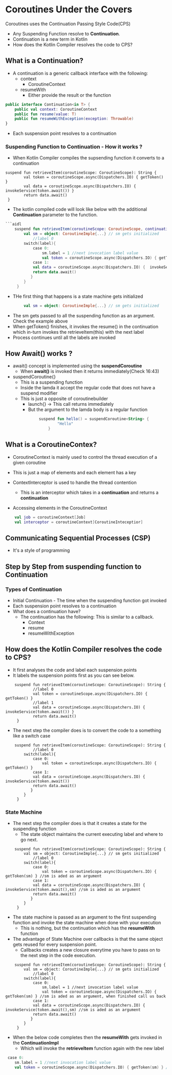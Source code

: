 # Coroutines Under the Covers

Coroutines uses the Continuation Passing Style Code(CPS)

-   Any Suspending Function resolve to **Continuation**. 
-   Continuation is a new term in Kotlin
-   How does the Kotlin Compiler resolves the code to CPS?    

## What is a Continuation?

-   A continuation is a generic callback interface with the following:
    -   context
        -   CoroutineContext
    -   resumeWith
        -   Either provide the result or the function

```kotlin
public interface Continuation<in T> {
    public val context: CoroutineContext
    public fun resume(value: T)
    public fun resumeWithException(exception: Throwable)
}
```
-   Each suspension point resolves to a continuation

### Suspending Function to Continuation - How it works ?

- When Kotlin Compiler compiles the supsending function it converts to a continuation
 
```aidl
suspend fun retrieveItem(coroutineScope: CoroutineScope): String {
        val token = coroutineScope.async(Dispatchers.IO) { getToken() }
        val data = coroutineScope.async(Dispatchers.IO) {  invokeService(token.await()) }
        return data.await()
 }
```

- The kotlin compiled code will look like below with the additional **Continuation** parameter to the function.

```kotlin
```aidl
    suspend fun retrieveItem(coroutineScope: CoroutineScope, continuation: Continuation<String>): String {
        val sm = object: CoroutineImple{...} // sm gets initialized
            //label 0
        switch(label){
            case 0:
                sm.label = 1 //next invocation label value
                val token = coroutineScope.async(Dispatchers.IO) { getToken(sm) } //sm is aded as an argument, when finished call us back
            case 1:
            val data = coroutineScope.async(Dispatchers.IO) {  invokeService(token.await(),sm) //sm is aded as an argument
            return data.await()
           }
        }
     }
```  

-   THe first thing that happens is a state machine gets initialized

```kotlin
        val sm = object: CoroutineImple{...} // sm gets initialized
```
-   The sm gets passed to all the suspending function as an argument. Check the example above
-   When getToken() finishes, it invokes the resume() in the continuation which in-turn invokes the retrieveItem(this) with the next label
-   Process continues until all the labels are invoked

## How Await() works ?

- await() concept is implemented using the **suspendCoroutine**
    -   When **await()** is invoked then it returns immediately(Check 16:43)
-   suspendCoroutine{}
    -   This is a suspending function   
    -   Inside the lamda it accept the regular code that does not have a suspend modifier
    -   This is just a opposite of coroutinebuilder
        -   launch{} -> This call returns immediately
        -   But the argument to the lamda body is a regular function
        ```kotlin
                suspend fun hello() = suspendCoroutine<String> {
                        "Hello"
                    }            
        ```        

## What is a CoroutineContex?

-   CoroutineContext is mainly used to control the thread execution of a given coroutine
-   This is just a map of elements and each element has a key
-   ContextInterceptor is used to handle the thread contention
    -   This is an interceptor which takes in a **continuation** and returns a **continuation**

-   Accessing elements in the CoroutineContext 

```kotlin
    val job = coroutineContext[Job]
    val interceptor = coroutineContext[CoroutineInteceptior]
```           

## Communicating Sequential Processes (CSP)
-   It's a style of programming
    

    

## Step by Step from suspending function to Continuation

### Types of Continuation
-   Initial Continuation - The time when the suspending function got invoked
-   Each suspension point resolves to a continuation
-   What does a continuation have?
    -   The continuation has the following: This is similar to a callback.
        -   Context
        -   resume
        -   resumeWithException
        
        
##  How does the Kotlin Compiler resolves the code to CPS?

-   It first analyses the code and label each suspension points
-   It labels the suspension points first as you can see below.    

```aidl
    suspend fun retrieveItem(coroutineScope: CoroutineScope): String {
            //label 0
            val token = coroutineScope.async(Dispatchers.IO) { getToken() }
            //label 1
            val data = coroutineScope.async(Dispatchers.IO) {  invokeService(token.await()) }
            return data.await()
     }
```
-   The next step the compiler does is to convert the code to a something like a switch case

```aidl
    suspend fun retrieveItem(coroutineScope: CoroutineScope): String {
            //label 0
        switch(label){
            case 0:
                val token = coroutineScope.async(Dispatchers.IO) { getToken() }
            case 1:
            val data = coroutineScope.async(Dispatchers.IO) {  invokeService(token.await())
            return data.await()
           }
        }
     }
```  
### State Machine

-   The next step the compiler does is that it creates a state for the suspending function
    -   The state object maintains the current executing label and where to go next.
```aidl
    suspend fun retrieveItem(coroutineScope: CoroutineScope): String {
        val sm = object: CoroutineImple{...} // sm gets initialized
            //label 0
        switch(label){
            case 0:
                val token = coroutineScope.async(Dispatchers.IO) { getToken(sm) } //sm is aded as an argument
            case 1:
            val data = coroutineScope.async(Dispatchers.IO) {  invokeService(token.await(),sm) //sm is aded as an argument
            return data.await()
           }
        }
     }
```  

-   The state machine is passed as an argument to the first suspending function and invoke the state machine when done with your execution
    -   This is nothing, but the continuation which has the **resumeWith** function
-   The advantage of State Machine over callbacks is that the same object gets reused for every suspension point.
     -  Callbacks creates a new closure everytime you have to pass on to the next step in the code execution.

```aidl
    suspend fun retrieveItem(coroutineScope: CoroutineScope): String {
        val sm = object: CoroutineImple{...} // sm gets initialized
            //label 0
        switch(label){
            case 0:
                sm.label = 1 //next invocation label value
                val token = coroutineScope.async(Dispatchers.IO) { getToken(sm) } //sm is aded as an argument, when finished call us back
            case 1:
            val data = coroutineScope.async(Dispatchers.IO) {  invokeService(token.await(),sm) //sm is aded as an argument
            return data.await()
           }
        }
     }
```  

-   When the below code completes then the **resumeWith** gets invoked in the **ContinuationImpl**
    -   Which will invoke the **retrieveItem** function again with the new label 

```kotlin
 case 0:
    sm.label = 1 //next invocation label value
    val token = coroutineScope.async(Dispatchers.IO) { getToken(sm) } //sm is aded as an argument, when finished call us back
```

